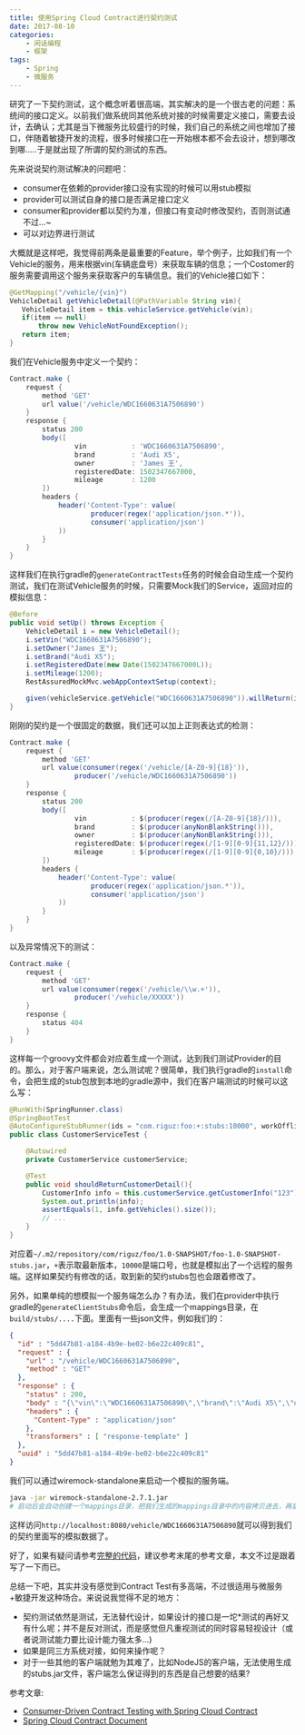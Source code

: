 ```yaml
---
title: 使用Spring Cloud Contract进行契约测试
date: 2017-08-10
categories: 
    - 闲话编程 
    - 框架
tags:
	- Spring
    - 微服务
---
```


研究了一下契约测试，这个概念听着很高端，其实解决的是一个很古老的问题：系统间的接口定义。以前我们做系统同其他系统对接的时候需要定义接口，需要去设计，去确认；尤其是当下微服务比较盛行的时候，我们自己的系统之间也增加了接口，伴随着敏捷开发的流程，很多时候接口在一开始根本都不会去设计，想到哪改到哪.....于是就出现了所谓的契约测试的东西。
<!--more-->
先来说说契约测试解决的问题吧：

* consumer在依赖的provider接口没有实现的时候可以用stub模拟
* provider可以测试自身的接口是否满足接口定义
* consumer和provider都以契约为准，但接口有变动时修改契约，否则测试通不过...~
* 可以对边界进行测试

大概就是这样吧，我觉得前两条是最重要的Feature，举个例子，比如我们有一个Vehicle的服务，用来根据vin(车辆底盘号）来获取车辆的信息；一个Costomer的服务需要调用这个服务来获取客户的车辆信息。我们的Vehicle接口如下：

```java
@GetMapping("/vehicle/{vin}")
VehicleDetail getVehicleDetail(@PathVariable String vin){
   VehicleDetail item = this.vehicleService.getVehicle(vin);
   if(item == null)
       throw new VehicleNotFoundException();
   return item;
}
```

我们在Vehicle服务中定义一个契约：

```groovy
Contract.make {
    request {
        method 'GET'
        url value('/vehicle/WDC1660631A7506890')
    }
    response {
        status 200
        body([
                vin           : 'WDC1660631A7506890',
                brand         : 'Audi X5',
                owner         : 'James 王',
                registeredDate: 1502347667000,
                mileage       : 1200
        ])
        headers {
            header('Content-Type': value(
                    producer(regex('application/json.*')),
                    consumer('application/json')
            ))
        }
    }
}
```

这样我们在执行gradle的`generateContractTests`任务的时候会自动生成一个契约测试，我们在测试Vehicle服务的时候，只需要Mock我们的Service，返回对应的模拟信息：

```java
@Before
public void setUp() throws Exception {
    VehicleDetail i = new VehicleDetail();
    i.setVin("WDC1660631A7506890");
    i.setOwner("James 王");
    i.setBrand("Audi X5");
    i.setRegisteredDate(new Date(1502347667000L));
    i.setMileage(1200);
    RestAssuredMockMvc.webAppContextSetup(context);

    given(vehicleService.getVehicle("WDC1660631A7506890")).willReturn(i);
}
```

刚刚的契约是一个很固定的数据，我们还可以加上正则表达式的检测：

```groovy
Contract.make {
    request {
        method 'GET'
        url value(consumer(regex('/vehicle/[A-Z0-9]{18}')),
                producer('/vehicle/WDC1660631A7506890'))
    }
    response {
        status 200
        body([
                vin           : $(producer(regex(/[A-Z0-9]{18}/))),
                brand         : $(producer(anyNonBlankString())),
                owner         : $(producer(anyNonBlankString())),
                registeredDate: $(producer(regex(/[1-9][0-9]{11,12}/))),
                mileage       : $(producer(regex(/[1-9][0-9]{0,10}/)))
        ])
        headers {
            header('Content-Type': value(
                    producer(regex('application/json.*')),
                    consumer('application/json')
            ))
        }
    }
}
```

以及异常情况下的测试：

```groovy
Contract.make {
    request {
        method 'GET'
        url value(consumer(regex('/vehicle/\\w.+')),
                producer('/vehicle/XXXXX'))
    }
    response {
        status 404
    }
}
```

这样每一个groovy文件都会对应着生成一个测试，达到我们测试Provider的目的。那么，对于客户端来说，怎么测试呢？很简单，我们执行gradle的`install`命令，会把生成的stub包放到本地的gradle源中，我们在客户端测试的时候可以这么写：

```java
@RunWith(SpringRunner.class)
@SpringBootTest
@AutoConfigureStubRunner(ids = "com.riguz:foo:+:stubs:10000", workOffline = true)
public class CustomerServiceTest {

    @Autowired
    private CustomerService customerService;

    @Test
    public void shouldReturnCustomerDetail(){
        CustomerInfo info = this.customerService.getCustomerInfo("123");
        System.out.println(info);
        assertEquals(1, info.getVehicles().size());
        // ...
    }
}
```
对应着`~/.m2/repository/com/riguz/foo/1.0-SNAPSHOT/foo-1.0-SNAPSHOT-stubs.jar`，`+`表示取最新版本，`10000`是端口号，也就是模拟出了一个远程的服务端。这样如果契约有修改的话，取到新的契约stubs包也会跟着修改了。

另外，如果单纯的想模拟一个服务端怎么办？有办法，我们在provider中执行gradle的`generateClientStubs`命令后，会生成一个mappings目录，在`build/stubs/....`下面。里面有一些json文件，例如我们的：

```json
{
  "id" : "5dd47b81-a184-4b9e-be02-b6e22c409c81",
  "request" : {
    "url" : "/vehicle/WDC1660631A7506890",
    "method" : "GET"
  },
  "response" : {
    "status" : 200,
    "body" : "{\"vin\":\"WDC1660631A7506890\",\"brand\":\"Audi X5\",\"owner\":\"James \\u738b\",\"registeredDate\":1502347667000,\"mileage\":1200}",
    "headers" : {
      "Content-Type" : "application/json"
    },
    "transformers" : [ "response-template" ]
  },
  "uuid" : "5dd47b81-a184-4b9e-be02-b6e22c409c81"
}
```
我们可以通过wiremock-standalone来启动一个模拟的服务端。

```bash
java -jar wiremock-standalone-2.7.1.jar
# 启动后会自动创建一个mappings目录，把我们生成的mappings目录中的内容拷贝进去，再重新运行即可
```
这样访问`http://localhost:8080/vehicle/WDC1660631A7506890`就可以得到我们的契约里面写的模拟数据了。

好了，如果有疑问请参考[完整的代码](https://github.com/soleverlee/spring-contract-example.git)，建议参考末尾的参考文章，本文不过是跟着写了一下而已。

总结一下吧，其实并没有感觉到Contract Test有多高端，不过很适用与微服务+敏捷开发这种场合。来说说我觉得不足的地方：

* 契约测试依然是测试，无法替代设计，如果设计的接口是一坨*测试的再好又有什么呢；并不是反对测试，而是感觉但凡重视测试的同时容易轻视设计（或者说测试能力要比设计能力强太多...)
* 如果是同三方系统对接，如何来操作呢？
* 对于一些其他的客户端就勉为其难了，比如NodeJS的客户端，无法使用生成的stubs.jar文件，客户端怎么保证得到的东西是自己想要的结果?

参考文章:

* [Consumer-Driven Contract Testing with Spring Cloud Contract
](https://specto.io/blog/2016/11/16/spring-cloud-contract/)
* [Spring Cloud Contract Document](http://cloud.spring.io/spring-cloud-contract/spring-cloud-contract.html)
